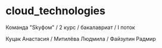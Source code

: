 # cloud_technologies
Команда "Skyфом" / 2 курс / бакалавриат / I поток

Куцак Анастасия / Митилёва Людмила / Файзулин Радмир
